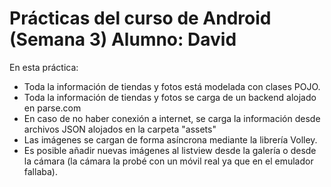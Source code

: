 Prácticas del curso de Android (Semana 3)
Alumno: David
=========================================

En esta práctica:

- Toda la información de tiendas y fotos está modelada con clases POJO.
- Toda la información de tiendas y fotos se carga de un backend alojado en parse.com
- En caso de no haber conexión a internet, se carga la información desde archivos JSON alojados en la carpeta "assets"
- Las imágenes se cargan de forma asíncrona mediante la librería Volley.
- Es posible añadir nuevas imágenes al listview desde la galería o desde la cámara (la cámara la probé con un móvil real ya que en el emulador fallaba).




